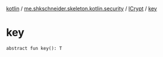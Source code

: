 [kotlin](../../index.md) / [me.shkschneider.skeleton.kotlin.security](../index.md) / [ICrypt](index.md) / [key](./key.md)

# key

`abstract fun key(): T`